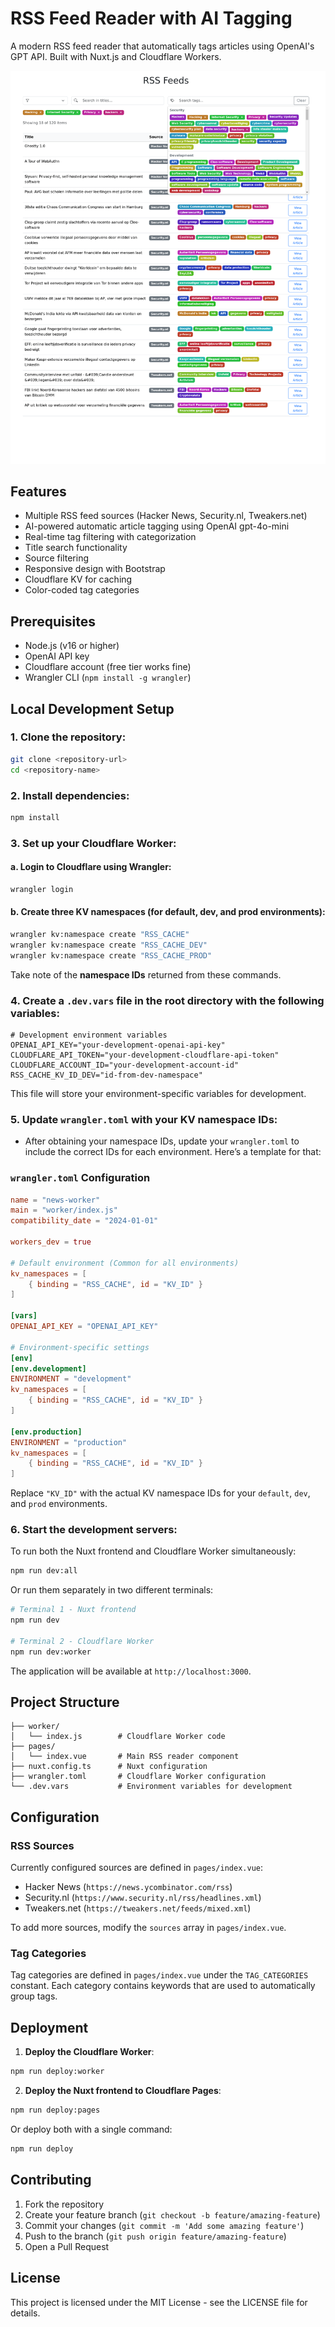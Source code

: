 # RSS Feed Reader with AI Tagging

A modern RSS feed reader that automatically tags articles using OpenAI's GPT API. Built with Nuxt.js and Cloudflare Workers.

![RSS Feed Reader Interface](rss.png)

## Features

- Multiple RSS feed sources (Hacker News, Security.nl, Tweakers.net)
- AI-powered automatic article tagging using OpenAI gpt-4o-mini
- Real-time tag filtering with categorization
- Title search functionality
- Source filtering
- Responsive design with Bootstrap
- Cloudflare KV for caching
- Color-coded tag categories

## Prerequisites

- Node.js (v16 or higher)
- OpenAI API key
- Cloudflare account (free tier works fine)
- Wrangler CLI (`npm install -g wrangler`)

## Local Development Setup

### 1. Clone the repository:
```bash
git clone <repository-url>
cd <repository-name>
```

### 2. Install dependencies:
```bash
npm install
```

### 3. Set up your Cloudflare Worker:

#### a. Login to Cloudflare using Wrangler:
```bash
wrangler login
```

#### b. Create three KV namespaces (for default, dev, and prod environments):
```bash
wrangler kv:namespace create "RSS_CACHE"
wrangler kv:namespace create "RSS_CACHE_DEV"
wrangler kv:namespace create "RSS_CACHE_PROD"
```

Take note of the **namespace IDs** returned from these commands.

### 4. Create a `.dev.vars` file in the root directory with the following variables:
```env
# Development environment variables
OPENAI_API_KEY="your-development-openai-api-key"
CLOUDFLARE_API_TOKEN="your-development-cloudflare-api-token"
CLOUDFLARE_ACCOUNT_ID="your-development-account-id"
RSS_CACHE_KV_ID_DEV="id-from-dev-namespace"
```

This file will store your environment-specific variables for development.

### 5. Update `wrangler.toml` with your KV namespace IDs:
- After obtaining your namespace IDs, update your `wrangler.toml` to include the correct IDs for each environment. Here’s a template for that:

### `wrangler.toml` Configuration

```toml
name = "news-worker"
main = "worker/index.js"
compatibility_date = "2024-01-01"

workers_dev = true

# Default environment (Common for all environments)
kv_namespaces = [
    { binding = "RSS_CACHE", id = "KV_ID" }
]

[vars]
OPENAI_API_KEY = "OPENAI_API_KEY"

# Environment-specific settings
[env]
[env.development]
ENVIRONMENT = "development"
kv_namespaces = [
    { binding = "RSS_CACHE", id = "KV_ID" }
]

[env.production]
ENVIRONMENT = "production"
kv_namespaces = [
    { binding = "RSS_CACHE", id = "KV_ID" }
]
```

Replace `"KV_ID"` with the actual KV namespace IDs for your `default`, `dev`, and `prod` environments.

### 6. Start the development servers:

To run both the Nuxt frontend and Cloudflare Worker simultaneously:
```bash
npm run dev:all
```

Or run them separately in two different terminals:
```bash
# Terminal 1 - Nuxt frontend
npm run dev

# Terminal 2 - Cloudflare Worker
npm run dev:worker
```

The application will be available at `http://localhost:3000`.

## Project Structure

```
├── worker/
│   └── index.js        # Cloudflare Worker code
├── pages/
│   └── index.vue       # Main RSS reader component
├── nuxt.config.ts      # Nuxt configuration
├── wrangler.toml       # Cloudflare Worker configuration
└── .dev.vars           # Environment variables for development
```

## Configuration

### RSS Sources
Currently configured sources are defined in `pages/index.vue`:
- Hacker News (`https://news.ycombinator.com/rss`)
- Security.nl (`https://www.security.nl/rss/headlines.xml`)
- Tweakers.net (`https://tweakers.net/feeds/mixed.xml`)

To add more sources, modify the `sources` array in `pages/index.vue`.

### Tag Categories
Tag categories are defined in `pages/index.vue` under the `TAG_CATEGORIES` constant. Each category contains keywords that are used to automatically group tags.

## Deployment

1. **Deploy the Cloudflare Worker**:
```bash
npm run deploy:worker
```

2. **Deploy the Nuxt frontend to Cloudflare Pages**:
```bash
npm run deploy:pages
```

Or deploy both with a single command:
```bash
npm run deploy
```

## Contributing

1. Fork the repository
2. Create your feature branch (`git checkout -b feature/amazing-feature`)
3. Commit your changes (`git commit -m 'Add some amazing feature'`)
4. Push to the branch (`git push origin feature/amazing-feature`)
5. Open a Pull Request

## License

This project is licensed under the MIT License - see the LICENSE file for details.
